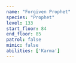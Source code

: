 ```yaml
---
name: "Forgiven Prophet"
species: "Prophet"
level: 133
start_floor: 84
end_floor: 85
patrol: false
mimic: false
abilities: ['Karma']
---
```

